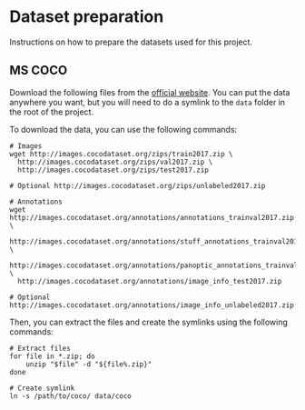 # Dataset preparation

Instructions on how to prepare the datasets used for this project.

## MS COCO

Download the following files from the [official website](https://cocodataset.org/#home).
You can put the data anywhere you want, but you will need to do a symlink to the `data` folder in the root of the project.

To download the data, you can use the following commands:

```shell
# Images
wget http://images.cocodataset.org/zips/train2017.zip \
  http://images.cocodataset.org/zips/val2017.zip \
  http://images.cocodataset.org/zips/test2017.zip
  
# Optional http://images.cocodataset.org/zips/unlabeled2017.zip

# Annotations
wget http://images.cocodataset.org/annotations/annotations_trainval2017.zip \
  http://images.cocodataset.org/annotations/stuff_annotations_trainval2017.zip \
  http://images.cocodataset.org/annotations/panoptic_annotations_trainval2017.zip \
  http://images.cocodataset.org/annotations/image_info_test2017.zip
  
# Optional http://images.cocodataset.org/annotations/image_info_unlabeled2017.zip

```

Then, you can extract the files and create the symlinks using the following commands:
```shell
# Extract files
for file in *.zip; do
    unzip "$file" -d "${file%.zip}"
done

# Create symlink
ln -s /path/to/coco/ data/coco
```
